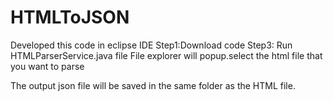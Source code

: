 # HTMLToJSON
Developed this code in eclipse IDE
Step1:Download code
Step3: Run HTMLParserService.java file
File explorer will popup.select the html file that you want to parse

The output json file will be saved in the same folder as the HTML file.


